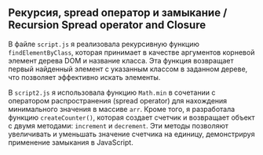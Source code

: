 ## Рекурсия, spread оператор и замыкание / Recursion Spread operator and Closure

В файле `script.js` я реализовала рекурсивную функцию `findElementByClass`, которая принимает в качестве аргументов корневой элемент дерева DOM и название класса. Эта функция возвращает первый найденный элемент с указанным классом в заданном дереве, что позволяет эффективно искать элементы.

В `script2.js` я использовала функцию `Math.min` в сочетании с оператором распространения (spread operator) для нахождения минимального значения в массиве `arr`. Кроме того, я разработала функцию `createCounter()`, которая создает счетчик и возвращает объект с двумя методами: `increment` и `decrement`. Эти методы позволяют увеличивать и уменьшать значение счетчика на единицу, демонстрируя применение замыкания в JavaScript.




